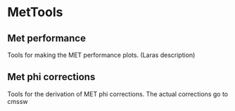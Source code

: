 # MetTools

## Met performance
  Tools for making the MET performance plots.
  (Laras description)
  
## Met phi corrections
  Tools for the derivation of MET phi corrections. 
  The actual corrections go to cmssw
